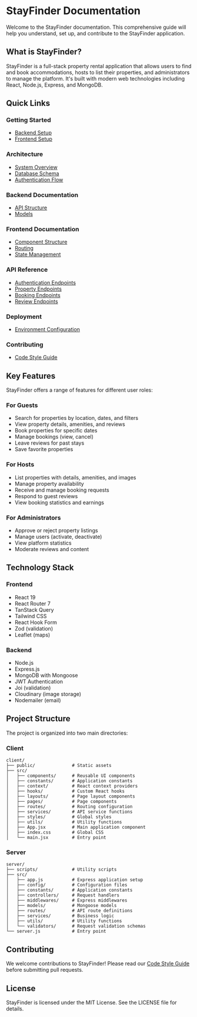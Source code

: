 # StayFinder Documentation

Welcome to the StayFinder documentation. This comprehensive guide will help you understand, set up, and contribute to the StayFinder application.

## What is StayFinder?

StayFinder is a full-stack property rental application that allows users to find and book accommodations, hosts to list their properties, and administrators to manage the platform. It's built with modern web technologies including React, Node.js, Express, and MongoDB.

## Quick Links

### Getting Started

-   [Backend Setup](./backend/setup.md)
-   [Frontend Setup](./frontend/setup.md)

### Architecture

-   [System Overview](./architecture/overview.md)
-   [Database Schema](./architecture/database-schema.md)
-   [Authentication Flow](./architecture/authentication.md)

### Backend Documentation

-   [API Structure](./backend/api-structure.md)
-   [Models](./backend/models.md)

### Frontend Documentation

-   [Component Structure](./frontend/component-structure.md)
-   [Routing](./frontend/routing.md)
-   [State Management](./frontend/state-management.md)

### API Reference

-   [Authentication Endpoints](./api/authentication.md)
-   [Property Endpoints](./api/properties.md)
-   [Booking Endpoints](./api/bookings.md)
-   [Review Endpoints](./api/reviews.md)

### Deployment

-   [Environment Configuration](./deployment/environment.md)

### Contributing

-   [Code Style Guide](./contributing/code-style.md)

## Key Features

StayFinder offers a range of features for different user roles:

### For Guests

-   Search for properties by location, dates, and filters
-   View property details, amenities, and reviews
-   Book properties for specific dates
-   Manage bookings (view, cancel)
-   Leave reviews for past stays
-   Save favorite properties

### For Hosts

-   List properties with details, amenities, and images
-   Manage property availability
-   Receive and manage booking requests
-   Respond to guest reviews
-   View booking statistics and earnings

### For Administrators

-   Approve or reject property listings
-   Manage users (activate, deactivate)
-   View platform statistics
-   Moderate reviews and content

## Technology Stack

### Frontend

-   React 19
-   React Router 7
-   TanStack Query
-   Tailwind CSS
-   React Hook Form
-   Zod (validation)
-   Leaflet (maps)

### Backend

-   Node.js
-   Express.js
-   MongoDB with Mongoose
-   JWT Authentication
-   Joi (validation)
-   Cloudinary (image storage)
-   Nodemailer (email)

## Project Structure

The project is organized into two main directories:

### Client

```
client/
├── public/              # Static assets
├── src/
│   ├── components/      # Reusable UI components
│   ├── constants/       # Application constants
│   ├── context/         # React context providers
│   ├── hooks/           # Custom React hooks
│   ├── layouts/         # Page layout components
│   ├── pages/           # Page components
│   ├── routes/          # Routing configuration
│   ├── services/        # API service functions
│   ├── styles/          # Global styles
│   ├── utils/           # Utility functions
│   ├── App.jsx          # Main application component
│   ├── index.css        # Global CSS
│   └── main.jsx         # Entry point
```

### Server

```
server/
├── scripts/             # Utility scripts
├── src/
│   ├── app.js           # Express application setup
│   ├── config/          # Configuration files
│   ├── constants/       # Application constants
│   ├── controllers/     # Request handlers
│   ├── middlewares/     # Express middlewares
│   ├── models/          # Mongoose models
│   ├── routes/          # API route definitions
│   ├── services/        # Business logic
│   ├── utils/           # Utility functions
│   └── validators/      # Request validation schemas
└── server.js            # Entry point
```

## Contributing

We welcome contributions to StayFinder! Please read our [Code Style Guide](./contributing/code-style.md) before submitting pull requests.

## License

StayFinder is licensed under the MIT License. See the LICENSE file for details.
